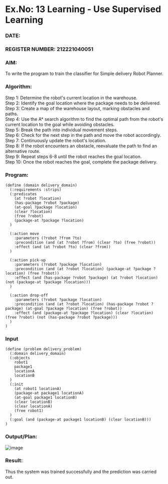 # Ex.No: 13 Learning - Use Supervised Learning
### DATE:                                                                            
### REGISTER NUMBER: 212221040051
### AIM: 
To write the program to train the classifier for Simple delivery Robot Planner.
###  Algorithm:
Step 1: Determine the robot's current location in the warehouse. <br>
Step 2: Identify the goal location where the package needs to be delivered. <br>
Step 3: Create a map of the warehouse layout, marking obstacles and paths. <br>
Step 4: Use the A* search algorithm to find the optimal path from the robot's current location to the goal while avoiding obstacles. <br>
Step 5: Break the path into individual movement steps. <br>
Step 6: Check for the next step in the path and move the robot accordingly. <br>
Step 7: Continuously update the robot's location. <br>
Step 8: If the robot encounters an obstacle, reevaluate the path to find an alternative route. <br>
Step 9: Repeat steps 6-8 until the robot reaches the goal location. <br>
Step 10: Once the robot reaches the goal, complete the package delivery. <br>
### Program:
```
(define (domain delivery_domain)
  (:requirements :strips)
  (:predicates
    (at ?robot ?location)
    (has-package ?robot ?package)
    (at-goal ?package ?location)
    (clear ?location)
    (free ?robot)
    (package-at ?package ?location)
  )
  
  (:action move
    :parameters (?robot ?from ?to)
    :precondition (and (at ?robot ?from) (clear ?to) (free ?robot))
    :effect (and (at ?robot ?to) (clear ?from))
  )

  (:action pick-up
    :parameters (?robot ?package ?location)
    :precondition (and (at ?robot ?location) (package-at ?package ?location) (free ?robot))
    :effect (and (has-package ?robot ?package) (at ?robot ?location) (not (package-at ?package ?location)))
  )

  (:action drop-off
    :parameters (?robot ?package ?location)
    :precondition (and (at ?robot ?location) (has-package ?robot ?package) (at-goal ?package ?location) (free ?robot))
    :effect (and (package-at ?package ?location) (clear ?location) (free ?robot) (not (has-package ?robot ?package)))
  )
)

```
### Input 
```
(define (problem delivery_problem)
  (:domain delivery_domain)
  (:objects
    robot1
    package1
    locationA
    locationB
  )
  (:init
    (at robot1 locationA)
    (package-at package1 locationA)
    (at-goal package1 locationB)
    (clear locationB)
    (clear locationA)
    (free robot1)
  )
  (:goal (and (package-at package1 locationB) (clear locationB)))
)

```
### Output/Plan:

![image](https://github.com/HariHaranLK/AI_Lab_2023-24/assets/132996089/68eda73c-9e8d-4c9f-be6e-25d8be253dab)

### Result:
Thus the system was trained successfully and the prediction was carried out.
